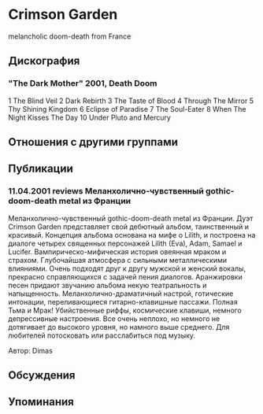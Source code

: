 # Crimson Garden

melancholic doom-death from France

## Дискография

### "The Dark Mother" 2001, Death Doom

1 The Blind Veil 
2 Dark Rebirth 
3 The Taste of Blood 
4 Through The Mirror 
5 Thy Shining Kingdom 
6 Eclipse of Paradise 
7 The Soul-Eater 
8 When The Night Kisses The Day 
10 Under Pluto and Mercury 


## Отношения с другими группами


## Публикации

### 11.04.2001 reviews Меланхолично-чувственный gothic-doom-death metal из Франции

<p>Меланхолично-чувственный gothic-doom-death metal из Франции. Дуэт Crimson Garden представляет свой дебютный альбом, таинственный и красивый. Концепция альбома основана на мифе о Lilith, и построена на диалоге четырех священных персонажей Lilith (Eva), Adam, Samael и Lucifer. Вампирическо-мифическая история овеянная мраком и страхом. Глубочайшая атмосфера с сильными металлическими влияниями. Очень подходят друг к другу мужской и женский вокалы, прекрасно справляющихся с задачей пения диалогов. Аранжировки песен придают звучанию альбома некую театральность и напыщенность. Меланхолично-драматичный настрой, готические интонации, переливающиеся гитарно-клавишные пассажи. Полная Тьма и Мрак! Убийственные риффы, космические клавиши, немного депрессивные настроения. Все очень неплохо, но немного не дотягивает до высокого уровня, но намного выше среднего. Для любителей потосковать или расслабиться под музыку.</p>

Автор: Dimas


## Обсуждения


## Упоминания

